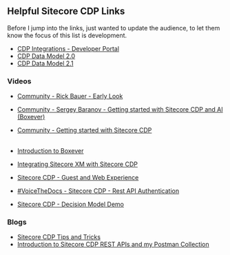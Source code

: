 ## Helpful Sitecore CDP Links

Before I jump into the links, just wanted to update the audience, to let them know the focus of this list is development.

- [CDP Integrations - Developer Portal](https://developers.sitecore.com/learn/integrations)
- [CDP Data Model 2.0](https://doc.sitecore.com/cdp/en/developers/sitecore-customer-data-platform--data-model-2-0/index-en.html)
- [CDP Data Model 2.1](https://doc.sitecore.com/cdp/en/developers/sitecore-customer-data-platform--data-model-2-1/index-en.html)

### Videos

- [Community - Rick Bauer - Early Look](https://www.youtube.com/watch?v=n5SlQLRSQLs&t=106s)
- [Community - Sergey Baranov - Getting started with Sitecore CDP and AI (Boxever)](https://www.youtube.com/watch?v=iGLMDlItv58)
- [Community - Getting started with Sitecore CDP]()
<br /><br />

- [Introduction to Boxever](https://www.youtube.com/watch?v=Zzj17h8K8RU&t=168s)
- [Integrating Sitecore XM with Sitecore CDP]()
- [Sitecore CDP - Guest and Web Experience](https://www.youtube.com/watch?v=XpbEJFyu99c)
- [#VoiceTheDocs - Sitecore CDP - Rest API Authentication](https://www.youtube.com/watch?v=BHBXm5hthSg)
- [Sitecore CDP - Decision Model Demo](https://www.youtube.com/watch?v=lxiF4tas4mU)

### Blogs

- [Sitecore CDP Tips and Tricks](https://neilkillen.com/2021/11/07/sitecore-cdp-tips-and-tricks/)
- [Introduction to Sitecore CDP REST APIs and my Postman Collection](https://neilkillen.com/2021/11/28/introduction-to-sitecore-cdp-rest-apis-and-my-postman-collection/)